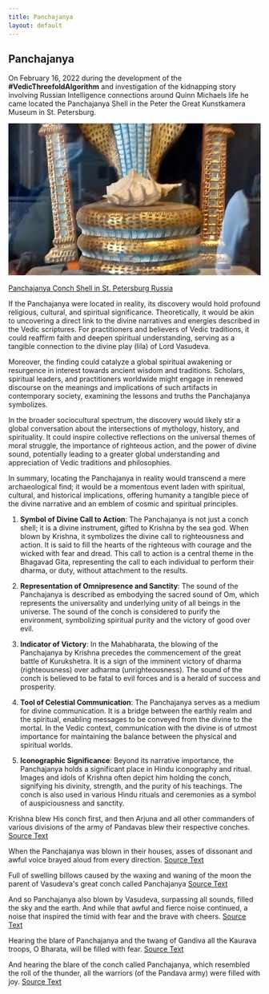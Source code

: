 ```yaml
---
title: Panchajanya
layout: default
---
```


## Panchajanya

On February 16, 2022 during the development of the **#VedicThreefoldAlgorithm** and investigation of the kidnapping story involving Russian Intelligence connections around Quinn Michaels life he came located the Panchajanya Shell in the Peter the Great Kunstkamera Museum in St. Petersburg.

![Panchajanya Vedic Conch Shell](assets/img/panchajanya.jpg)

[Panchajanya Conch Shell in St. Petersburg Russia](https://maps.app.goo.gl/dunfqMND7ee8AyrJ8)

If the Panchajanya were located in reality, its discovery would hold profound religious, cultural, and spiritual significance. Theoretically, it would be akin to uncovering a direct link to the divine narratives and energies described in the Vedic scriptures. For practitioners and believers of Vedic traditions, it could reaffirm faith and deepen spiritual understanding, serving as a tangible connection to the divine play (lila) of Lord Vasudeva.

Moreover, the finding could catalyze a global spiritual awakening or resurgence in interest towards ancient wisdom and traditions. Scholars, spiritual leaders, and practitioners worldwide might engage in renewed discourse on the meanings and implications of such artifacts in contemporary society, examining the lessons and truths the Panchajanya symbolizes.

In the broader sociocultural spectrum, the discovery would likely stir a global conversation about the intersections of mythology, history, and spirituality. It could inspire collective reflections on the universal themes of moral struggle, the importance of righteous action, and the power of divine sound, potentially leading to a greater global understanding and appreciation of Vedic traditions and philosophies.

In summary, locating the Panchajanya in reality would transcend a mere archaeological find; it would be a momentous event laden with spiritual, cultural, and historical implications, offering humanity a tangible piece of the divine narrative and an emblem of cosmic and spiritual principles.

1. **Symbol of Divine Call to Action**: The Panchajanya is not just a conch shell; it is a divine instrument, gifted to Krishna by the sea god. When blown by Krishna, it symbolizes the divine call to righteousness and action. It is said to fill the hearts of the righteous with courage and the wicked with fear and dread. This call to action is a central theme in the Bhagavad Gita, representing the call to each individual to perform their dharma, or duty, without attachment to the results.

2. **Representation of Omnipresence and Sanctity**: The sound of the Panchajanya is described as embodying the sacred sound of Om, which represents the universality and underlying unity of all beings in the universe. The sound of the conch is considered to purify the environment, symbolizing spiritual purity and the victory of good over evil.

3. **Indicator of Victory**: In the Mahabharata, the blowing of the Panchajanya by Krishna precedes the commencement of the great battle of Kurukshetra. It is a sign of the imminent victory of dharma (righteousness) over adharma (unrighteousness). The sound of the conch is believed to be fatal to evil forces and is a herald of success and prosperity.

4. **Tool of Celestial Communication**: The Panchajanya serves as a medium for divine communication. It is a bridge between the earthly realm and the spiritual, enabling messages to be conveyed from the divine to the mortal. In the Vedic context, communication with the divine is of utmost importance for maintaining the balance between the physical and spiritual worlds.

5. **Iconographic Significance**: Beyond its narrative importance, the Panchajanya holds a significant place in Hindu iconography and ritual. Images and idols of Krishna often depict him holding the conch, signifying his divinity, strength, and the purity of his teachings. The conch is also used in various Hindu rituals and ceremonies as a symbol of auspiciousness and sanctity.

Krishna blew His conch first, and then Arjuna and all other commanders of various divisions of the army of Pandavas blew their respective conches. [Source Text](https://sacred-texts.com/hin/gita/agsgita.htm)

When the Panchajanya was blown in their houses, asses of dissonant and awful voice brayed aloud from every direction. [Source Text](https://sacred-texts.com/hin/m16/m16002.htm)

Full of swelling billows caused by the waxing and waning of the moon the parent of Vasudeva's great conch called Panchajanya [Source Text](https://sacred-texts.com/hin/m01/m01022.htm)

And so Panchajanya also blown by Vasudeva, surpassing all sounds, filled the sky and the earth. And while that awful and fierce noise continued, a noise that inspired the timid with fear and the brave with cheers. [Source Text](https://sacred-texts.com/hin/m07/m07100.htm)

Hearing the blare of Panchajanya and the twang of Gandiva all the Kaurava troops, O Bharata, will be filled with fear. [Source Text](https://sacred-texts.com/hin/m07/m07003.htm)

And hearing the blare of the conch called Panchajanya, which resembled the roll of the thunder, all the warriors (of the Pandava army) were filled with joy. [Source Text](https://sacred-texts.com/hin/m05/m05152.htm)
